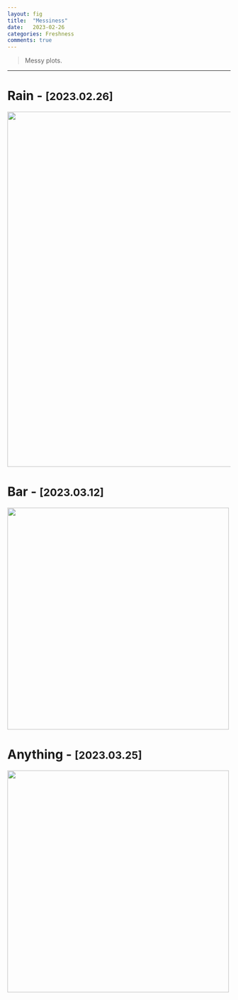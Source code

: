 ```yaml
---
layout: fig
title:  "Messiness"
date:   2023-02-26
categories: Freshness
comments: true
---
```


> Messy plots.

---

<div class="gallery">

<h1> Rain - <small>[2023.02.26]</small> </h1>
<img align='center' src="{{ '/' | relative_url }}public/fig_post/Messiness/1.PNG" width='800'>

<h1> Bar - <small>[2023.03.12]</small> </h1>
<img align='center' src="{{ '/' | relative_url }}public/fig_post/Messiness/2.PNG" width='500'>

<h1> Anything - <small>[2023.03.25]</small> </h1>
<img align='center' src="{{ '/' | relative_url }}public/fig_post/Messiness/3.PNG" width='500'>

</div>
